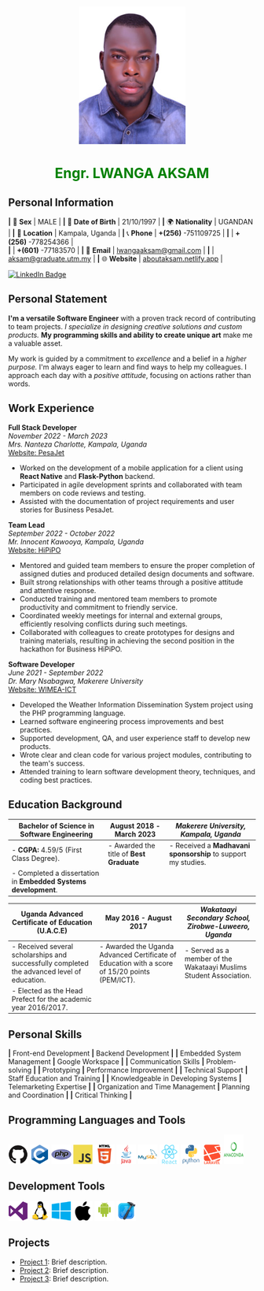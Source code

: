 <p align="center">
  <img src="passport_id.jpg" alt="Profile Avatar">
</p>
<h1 align="center" style="color:green">Engr. LWANGA AKSAM</h1>

## Personal Information
**|** 💼 **Sex**           | MALE                      |
**|** 🎂 **Date of Birth**  | 21/10/1997                |
**|** 🌍 **Nationality**    | UGANDAN                   |
**|** 📍 **Location**       | Kampala, Uganda           |
**|** 📞 **Phone**          | **+(256)** -751109725           |
**|**                      |  **+(256)** -778254366 |       
**|**                      |  **+(601)** -77183570            |
**|** 📧 **Email**          | lwangaaksam@gmail.com     |
**|**                      | aksam@graduate.utm.my     |
**|** 🌐 **Website**        | [aboutaksam.netlify.app](https://aboutaksam.netlify.app) |

<div id="badges">
  <a href="https://www.linkedin.com/in/aksam-lwanga-a5935618b">
    <img src="https://img.shields.io/badge/LinkedIn-blue?style=for-the-badge&logo=linkedin&logoColor=white" alt="LinkedIn Badge"/>
  </a>
 

## Personal Statement
**I'm a versatile Software Engineer** with a proven track record of contributing to team projects. *I specialize in designing creative solutions and custom products.* **My programming skills and ability to create unique art** make me a valuable asset.

My work is guided by a commitment to *excellence* and a belief in a *higher purpose.* I'm always eager to learn and find ways to help my colleagues. I approach each day with a *positive attitude*, focusing on actions rather than words.

## Work Experience

**Full Stack Developer**  
*November 2022 - March 2023*  
*Mrs. Nanteza Charlotte, Kampala, Uganda*  
[Website: PesaJet](https://www.pesajet.com)

- Worked on the development of a mobile application for a client using **React Native** and **Flask-Python** backend.
- Participated in agile development sprints and collaborated with team members on code reviews and testing.
- Assisted with the documentation of project requirements and user stories for Business PesaJet.

**Team Lead**  
*September 2022 - October 2022*  
*Mr. Innocent Kawooya, Kampala, Uganda*  
[Website: HiPiPO](https://www.hipipo.org/)

- Mentored and guided team members to ensure the proper completion of assigned duties and produced detailed design documents and software.
- Built strong relationships with other teams through a positive attitude and attentive response.
- Conducted training and mentored team members to promote productivity and commitment to friendly service.
- Coordinated weekly meetings for internal and external groups, efficiently resolving conflicts during such meetings.
- Collaborated with colleagues to create prototypes for designs and training materials, resulting in achieving the second position in the hackathon for Business HiPiPO.

**Software Developer**  
*June 2021 - September 2022*  
*Dr. Mary Nsabagwa, Makerere University*  
[Website: WIMEA-ICT](https://wimea.mak.ac.ug)

- Developed the Weather Information Dissemination System project using the PHP programming language.
- Learned software engineering process improvements and best practices.
- Supported development, QA, and user experience staff to develop new products.
- Wrote clear and clean code for various project modules, contributing to the team's success.
- Attended training to learn software development theory, techniques, and coding best practices.

## Education Background

| **Bachelor of Science in Software Engineering** | **August 2018 - March 2023** | *Makerere University, Kampala, Uganda* |
| --- | --- | --- |
| - **CGPA:** 4.59/5 (First Class Degree). | - Awarded the title of **Best Graduate** | - Received a **Madhavani sponsorship** to support my studies. |
| - Completed a dissertation in **Embedded Systems development**. | | |

| **Uganda Advanced Certificate of Education (U.A.C.E)** | **May 2016 - August 2017** | *Wakataayi Secondary School, Zirobwe-Luweero, Uganda* |
| --- | --- | --- |
| - Received several scholarships and successfully completed the advanced level of education. | - Awarded the Uganda Advanced Certificate of Education with a score of 15/20 points (PEM/ICT). | - Served as a member of the Wakataayi Muslims Student Association. |
| - Elected as the Head Prefect for the academic year 2016/2017. | | |


## Personal Skills

**|** Front-end Development **|** Backend Development **|**
**|** Embedded System Management **|**  Google Workspace **|** 
**|**  Communication Skills **|**  Problem-solving **|** 
**|**  Prototyping **|**  Performance Improvement **|** 
**|**  Technical Support **|**  Staff Education and Training **|** 
**|**  Knowledgeable in Developing Systems **|**  Telemarketing Expertise **|** 
**|**  Organization and Time Management **|**  Planning and Coordination **|** 
**|**  Critical Thinking **|**


## Programming Languages and Tools

<img src="https://raw.githubusercontent.com/devicons/devicon/master/icons/github/github-original.svg" width="40" height="40">
<img src="https://raw.githubusercontent.com/devicons/devicon/master/icons/c/c-original.svg" width="40" height="40">
<img src="https://raw.githubusercontent.com/devicons/devicon/master/icons/php/php-original.svg" width="40" height="40">
<img src="https://raw.githubusercontent.com/devicons/devicon/master/icons/javascript/javascript-original.svg" width="40" height="40">
<img src="https://raw.githubusercontent.com/devicons/devicon/master/icons/html5/html5-original-wordmark.svg" width="40" height="40">
<img src="https://raw.githubusercontent.com/devicons/devicon/master/icons/java/java-original-wordmark.svg" width="40" height="40">
<img src="https://raw.githubusercontent.com/devicons/devicon/master/icons/mysql/mysql-original-wordmark.svg" width="40" height="40">
<img src="https://raw.githubusercontent.com/devicons/devicon/master/icons/react/react-original-wordmark.svg" width=40" height="40">

<img src="https://raw.githubusercontent.com/devicons/devicon/master/icons/python/python-original-wordmark.svg" width="40" height="40">

<img src="https://raw.githubusercontent.com/devicons/devicon/master/icons/laravel/laravel-plain-wordmark.svg" width="40" height="40">
<img src="https://raw.githubusercontent.com/devicons/devicon/master/icons/anaconda/anaconda-original-wordmark.svg" width="40" height="60">

## Development Tools

<img src="https://raw.githubusercontent.com/devicons/devicon/master/icons/visualstudio/visualstudio-plain.svg" width="40" height="40">
<img src="https://raw.githubusercontent.com/devicons/devicon/master/icons/linux/linux-original.svg" width="40" height="40">
<img src="https://raw.githubusercontent.com/devicons/devicon/master/icons/windows8/windows8-original.svg" width="40" height="40">
<img src="https://raw.githubusercontent.com/devicons/devicon/master/icons/apple/apple-original.svg" width="40" height="40">
<img src="https://raw.githubusercontent.com/devicons/devicon/master/icons/android/android-original-wordmark.svg" width="40" height="40">
<img src="https://raw.githubusercontent.com/devicons/devicon/master/icons/xcode/xcode-original.svg" width="40" height="40">


## Projects

- [Project 1](project1.md): Brief description.
- [Project 2](project2.md): Brief description.
- [Project 3](project3.md): Brief description.
